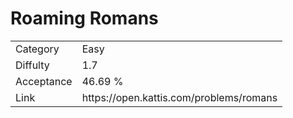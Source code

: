 # Roaming Romans

<table>
    <tr>
        <td>Category</td>
        <td>Easy</td>
    </tr>
    <tr>
        <td>Diffulty</td>
        <td>1.7</td>
    </tr>
    <tr>
        <td>Acceptance</td>
        <td>46.69 %</td>
    </tr>
    <tr>
        <td>Link</td>
        <td>https://open.kattis.com/problems/romans</td>
    </tr>
</table>